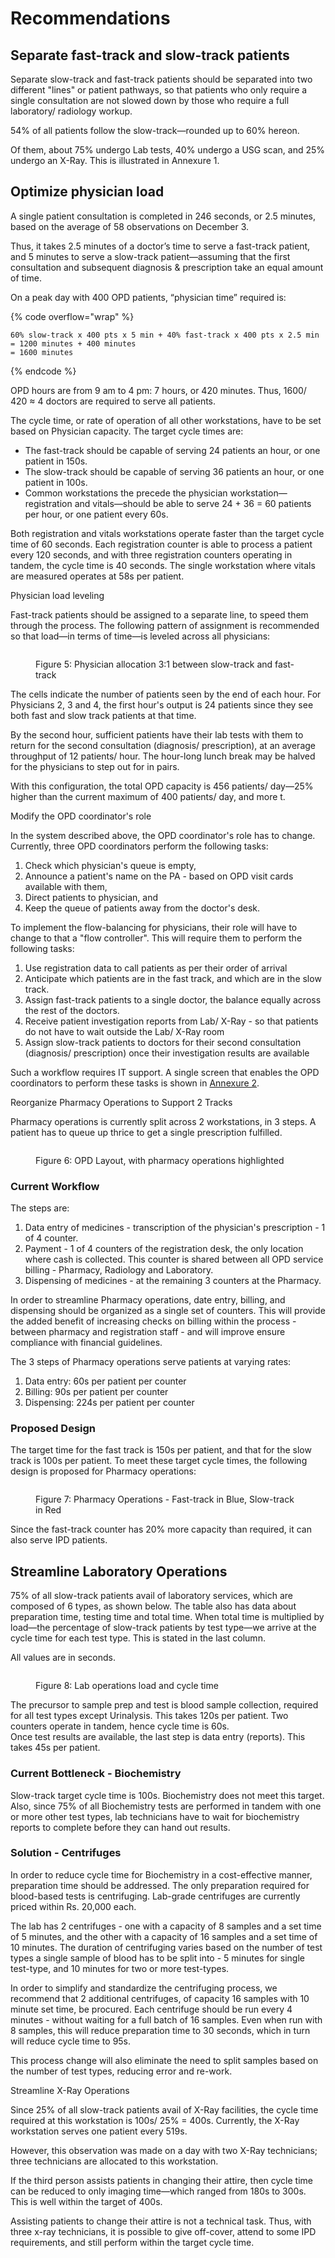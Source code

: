 # Recommendations

## Separate fast-track and slow-track patients

Separate slow-track and fast-track patients should be separated into two different "lines" or patient pathways, so that patients who only require a single consultation are not slowed down by those who require a full laboratory/ radiology workup.

54% of all patients follow the slow-track—rounded up to 60% hereon.&#x20;

Of them, about 75% undergo Lab tests, 40% undergo a USG scan, and 25% undergo an X-Ray. This is illustrated in Annexure 1.

## Optimize physician load

A single patient consultation is completed in 246 seconds, or 2.5 minutes, based on the average of 58 observations on December 3.

Thus, it takes 2.5 minutes of a doctor’s time to serve a fast-track patient, and 5 minutes to serve a slow-track patient—assuming that the first consultation and subsequent diagnosis & prescription take an equal amount of time.

On a peak day with 400 OPD patients, “physician time” required is:

{% code overflow="wrap" %}
```
60% slow-track x 400 pts x 5 min + 40% fast-track x 400 pts x 2.5 min
= 1200 minutes + 400 minutes 
= 1600 minutes
```
{% endcode %}

OPD hours are from 9 am to 4 pm: 7 hours, or 420 minutes. Thus, 1600/ 420 ≈ 4 doctors are required to serve all patients.

The cycle time, or rate of operation of all other workstations, have to be set based on Physician capacity. The target cycle times are:

* The fast-track should be capable of serving 24 patients an hour, or one patient in 150s.&#x20;
* The slow-track should be capable of serving 36 patients an hour, or one patient in 100s.
* Common workstations the precede the physician workstation—registration and vitals—should be able to serve 24 + 36 = 60 patients per hour, or one patient every 60s.

Both registration and vitals workstations operate faster than the target cycle time of 60 seconds. Each registration counter is able to process a patient every 120 seconds, and with three registration counters operating in tandem, the cycle time is 40 seconds. The single workstation where vitals are measured operates at 58s per patient.

Physician load leveling


Fast-track patients should be assigned to a separate line, to speed them through the process. The following pattern of assignment is recommended so that load—in terms of time—is leveled across all physicians:

<figure><img src="../.gitbook/assets/image (4).png" alt=""><figcaption><p>Figure 5: Physician allocation 3:1 between slow-track and fast-track</p></figcaption></figure>

The cells indicate the number of patients seen by the end of each hour. For Physicians 2, 3 and 4, the first hour's output is 24 patients since they see both fast and slow track patients at that time.&#x20;

By the second hour, sufficient patients have their lab tests with them to return for the second consultation (diagnosis/ prescription), at an average throughput of 12 patients/ hour. The hour-long lunch break may be halved for the physicians to step out for in pairs.

With this configuration, the total OPD capacity is 456 patients/ day—25% higher than the current maximum of 400 patients/ day, and more t.

Modify the OPD coordinator's role


In the system described above, the OPD coordinator's role has to change. Currently, three OPD coordinators perform the following tasks:

1. Check which physician's queue is empty,
2. Announce a patient's name on the PA - based on OPD visit cards available with them,
3. Direct patients to physician, and
4. Keep the queue of patients away from the doctor's desk.

To implement the flow-balancing for physicians, their role will have to change to that a "flow controller". This will require them to perform the following tasks:

1. Use registration data to call patients as per their order of arrival
2. Anticipate which patients are in the fast track, and which are in the slow track.
3. Assign fast-track patients to a single doctor, the balance equally across the rest of the doctors.
4. Receive patient investigation reports from Lab/ X-Ray - so that patients do not have to wait outside the Lab/ X-Ray room
5. Assign slow-track patients to doctors for their second consultation (diagnosis/ prescription) once their investigation results are available

Such a workflow requires IT support. A single screen that enables the OPD coordinators to perform these tasks is shown in [Annexure 2](annexures.md#annexure-2-opd-coordinator-screen).

Reorganize Pharmacy Operations to Support 2 Tracks


Pharmacy operations is currently split across 2 workstations, in 3 steps. A patient has to queue up thrice to get a single prescription fulfilled.

<figure><img src="../.gitbook/assets/image (6).png" alt=""><figcaption><p>Figure 6: OPD Layout, with pharmacy operations highlighted</p></figcaption></figure>

### Current Workflow&#xD;

The steps are:

1. Data entry of medicines - transcription of the physician's prescription - 1 of 4 counter.
2. Payment - 1 of 4 counters of the registration desk, the only location where cash is collected. This counter is shared between all OPD service billing - Pharmacy, Radiology and Laboratory.
3. Dispensing of medicines - at the remaining 3 counters at the Pharmacy.

In order to streamline Pharmacy operations, date entry, billing, and dispensing should be organized as a single set of counters. This will provide the added benefit of increasing checks on billing within the process - between pharmacy and registration staff - and will improve ensure compliance with financial guidelines.

The 3 steps of Pharmacy operations serve patients at varying rates:

1. Data entry: 60s per patient per counter
2. Billing: 90s per patient per counter
3. Dispensing: 224s per patient per counter

### Proposed Design&#xD;

The target time for the fast track is 150s per patient, and that for the slow track is 100s per patient. To meet these target cycle times, the following design is proposed for Pharmacy operations:

<figure><img src="../.gitbook/assets/image (7).png" alt=""><figcaption><p>Figure 7: Pharmacy Operations - Fast-track in Blue, Slow-track in Red</p></figcaption></figure>

Since the fast-track counter has 20% more capacity than required, it can also serve IPD patients.

## Streamline Laboratory Operations

75% of all slow-track patients avail of laboratory services, which are composed of 6 types, as shown below. The table also has data about preparation time, testing time and total time. When total time is multiplied by load—the percentage of slow-track patients by test type—we arrive at the cycle time for each test type. This is stated in the last column.&#x20;

All values are in seconds.

<figure><img src="../.gitbook/assets/image (8).png" alt=""><figcaption><p>Figure 8: Lab operations load and cycle time</p></figcaption></figure>

The precursor to sample prep and test is blood sample collection, required for all test types except Urinalysis. This takes 120s per patient. Two counters operate in tandem, hence cycle time is 60s.\
Once test results are available, the last step is data entry (reports). This takes 45s per patient.

### Current Bottleneck - Biochemistry

Slow-track target cycle time is 100s. Biochemistry does not meet this target. Also, since 75% of all Biochemistry tests are performed in tandem with one or more other test types, lab technicians have to wait for biochemistry reports to complete before they can hand out results.

### Solution - Centrifuges

In order to reduce cycle time for Biochemistry in a cost-effective manner, preparation time should be addressed. The only preparation required for blood-based tests is centrifuging. Lab-grade centrifuges are currently priced within Rs. 20,000 each.

The lab has 2 centrifuges - one with a capacity of 8 samples and a set time of 5 minutes, and the other with a capacity of 16 samples and a set time of 10 minutes. The duration of centrifuging varies based on the number of test types a single sample of blood has to be split into - 5 minutes for single test-type, and 10 minutes for two or more test-types.

In order to simplify and standardize the centrifuging process, we recommend that 2 additional centrifuges, of capacity 16 samples with 10 minute set time, be procured. Each centrifuge should be run every 4 minutes - without waiting for a full batch of 16 samples. Even when run with 8 samples, this will reduce preparation time to 30 seconds, which in turn will reduce cycle time to 95s.

This process change will also eliminate the need to split samples based on the number of test types, reducing error and re-work.

Streamline X-Ray Operations


Since 25% of all slow-track patients avail of X-Ray facilities, the cycle time required at this workstation is 100s/ 25% = 400s. Currently, the X-Ray workstation serves one patient every 519s.

However, this observation was made on a day with two X-Ray technicians; three technicians are allocated to this workstation.&#x20;

If the third person assists patients in changing their attire, then cycle time can be reduced to only imaging time—which ranged from 180s to 300s. This is well within the target of 400s.

Assisting patients to change their attire is not a technical task. Thus, with three x-ray technicians, it is possible to give off-cover, attend to some IPD requirements, and still perform within the target cycle time.